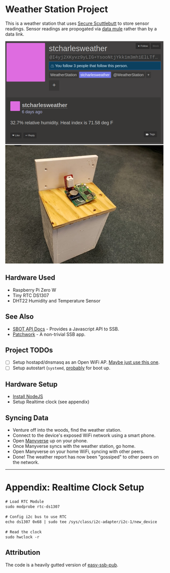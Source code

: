 # Weather Station Project

This is a weather station that uses [Secure Scuttlebutt](https://ssbc.github.io/scuttlebutt-protocol-guide/) to store sensor readings. Sensor readings are propogated via [data mule](https://en.wikipedia.org/wiki/Data_mule) rather than by a data link.

![weather_report.png](weather_report.png)
![enclosure.jpg](enclosure.jpg)

## Hardware Used

 * Raspberry Pi Zero W
 * Tiny RTC DS1307
 * DHT22 Humidity and Temperature Sensor

## See Also

 * [SBOT API Docs](https://scuttlebot.io/) - Provides a Javascript API to SSB.
 * [Patchwork](https://github.com/ssbc/patchwork) - A non-trivial SSB app.

## Project TODOs

 - [ ] Setup hostapd/dnsmasq as an Open WiFi AP. [Maybe just use this one](https://github.com/billz/raspap-webgui).
 - [ ] Setup autostart (`systemd`, [probably](https://www.raspberrypi.org/documentation/linux/usage/systemd.md) for boot up.

## Hardware Setup

 * [Install NodeJS](https://www.instructables.com/id/Install-Nodejs-and-Npm-on-Raspberry-Pi/)
 * Setup Realtime clock (see appendix)

## Syncing Data

 * Venture off into the woods, find the weather station.
 * Connect to the device's exposed WiFi network using a smart phone.
 * Open [Manyverse](https://play.google.com/store/apps/details?id=se.manyver) up on your phone.
 * Once Manyverse syncs with the weather station, go home.
 * Open Manyverse on your home WiFi, syncing with other peers.
 * Done! The weather report has now been "gossiped" to other peers on the network.

---

# Appendix: Realtime Clock Setup

```
# Load RTC Module
sudo modprobe rtc-ds1307

# Config i2c bus to use RTC
echo ds1307 0x68 | sudo tee /sys/class/i2c-adapter/i2c-1/new_device

# Read the clock
sudo hwclock -r
```

## Attribution

The code is a heavily gutted version of [easy-ssb-pub](https://github.com/staltz/easy-ssb-pub).
